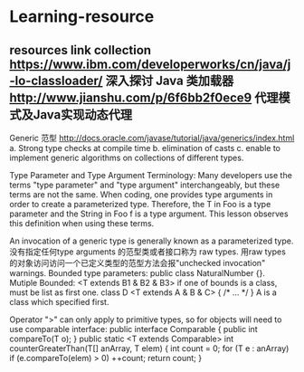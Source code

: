 # Learning-resource
resources link collection 
https://www.ibm.com/developerworks/cn/java/j-lo-classloader/  深入探讨 Java 类加载器
http://www.jianshu.com/p/6f6bb2f0ece9 代理模式及Java实现动态代理
---------------------------------------------------------------------------------------------------------------
Generic 范型 http://docs.oracle.com/javase/tutorial/java/generics/index.html
a. Strong type checks at compile time
b. elimination of casts
c. enable to implement generic algorithms on collections of different types.

Type Parameter and Type Argument Terminology: Many developers use the terms "type parameter" and "type argument" interchangeably, but these terms are not the same. When coding, one provides type arguments in order to create a parameterized type. Therefore, the T in Foo<T> is a type parameter and the String in Foo<String> f is a type argument. This lesson observes this definition when using these terms.

An invocation of a generic type is generally known as a parameterized type.
没有指定任何type arguments 的范型类或者接口称为 raw types. 用raw types 的对象访问访问一个已定义类型的范型方法会报"unchecked invocation" warnings.
Bounded type parameters: public class NaturalNumber<T extends Integer> {}.
Mutiple Bounded: <T extends B1 & B2 & B3> if one of bounds is a class, must be list as first one. class D <T extends A & B & C> { /* ... */ }  A is a class which specified first.

Operator ">" can only apply to primitive types, so for objects will need to use comparable<T> interface:
public interface Comparable<T> {
    public int compareTo(T o);
}
public static <T extends Comparable<T>> int counterGreaterThan(T[] anArray, T elem) {
  int count = 0;
    for (T e : anArray)
        if (e.compareTo(elem) > 0)
            ++count;
    return count;
}

